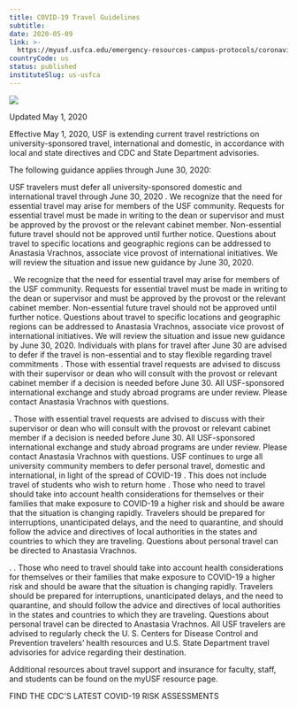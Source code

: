 ```yaml
---
title: COVID-19 Travel Guidelines
subtitle: 
date: 2020-05-09
link: >-
  https://myusf.usfca.edu/emergency-resources-campus-protocols/coronavirus-updates-resources/travel-guidelines
countryCode: us
status: published
instituteSlug: us-usfca
---
```

![](https://myusf.usfca.edu/themes/custom/myusf/images/favicon/favicon.ico)

Updated May 1, 2020

Effective May 1, 2020, USF is extending current travel restrictions on university-sponsored travel, international and domestic, in accordance with local and state directives and CDC and State Department advisories.

The following guidance applies through June 30, 2020:

USF travelers must defer all university-sponsored domestic and international travel through June 30, 2020 . We recognize that the need for essential travel may arise for members of the USF community. Requests for essential travel must be made in writing to the dean or supervisor and must be approved by the provost or the relevant cabinet member. Non-essential future travel should not be approved until further notice. Questions about travel to specific locations and geographic regions can be addressed to Anastasia Vrachnos, associate vice provost of international initiatives. We will review the situation and issue new guidance by June 30, 2020.

. We recognize that the need for essential travel may arise for members of the USF community. Requests for essential travel must be made in writing to the dean or supervisor and must be approved by the provost or the relevant cabinet member. Non-essential future travel should not be approved until further notice. Questions about travel to specific locations and geographic regions can be addressed to Anastasia Vrachnos, associate vice provost of international initiatives. We will review the situation and issue new guidance by June 30, 2020. Individuals with plans for travel after June 30 are advised to defer if the travel is non-essential and to stay flexible regarding travel commitments . Those with essential travel requests are advised to discuss with their supervisor or dean who will consult with the provost or relevant cabinet member if a decision is needed before June 30. All USF-sponsored international exchange and study abroad programs are under review. Please contact Anastasia Vrachnos with questions.

. Those with essential travel requests are advised to discuss with their supervisor or dean who will consult with the provost or relevant cabinet member if a decision is needed before June 30. All USF-sponsored international exchange and study abroad programs are under review. Please contact Anastasia Vrachnos with questions. USF continues to urge all university community members to defer personal travel, domestic and international, in light of the spread of COVID-19 . This does not include travel of students who wish to return home . Those who need to travel should take into account health considerations for themselves or their families that make exposure to COVID-19 a higher risk and should be aware that the situation is changing rapidly. Travelers should be prepared for interruptions, unanticipated delays, and the need to quarantine, and should follow the advice and directives of local authorities in the states and countries to which they are traveling. Questions about personal travel can be directed to Anastasia Vrachnos.

. . Those who need to travel should take into account health considerations for themselves or their families that make exposure to COVID-19 a higher risk and should be aware that the situation is changing rapidly. Travelers should be prepared for interruptions, unanticipated delays, and the need to quarantine, and should follow the advice and directives of local authorities in the states and countries to which they are traveling. Questions about personal travel can be directed to Anastasia Vrachnos. All USF travelers are advised to regularly check the U. S. Centers for Disease Control and Prevention travelers’ health resources and U.S. State Department travel advisories for advice regarding their destination.

Additional resources about travel support and insurance for faculty, staff, and students can be found on the myUSF resource page.

FIND THE CDC'S LATEST COVID-19 RISK ASSESSMENTS